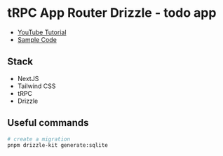 # tRPC App Router Drizzle - todo app

- [YouTube Tutorial](https://www.youtube.com/watch?v=qCLV0Iaq9zU)
- [Sample Code](https://github.com/jherr/trpc-on-the-app-router)

## Stack

- NextJS
- Tailwind CSS
- tRPC
- Drizzle

## Useful commands

```bash
# create a migration
pnpm drizzle-kit generate:sqlite
```
